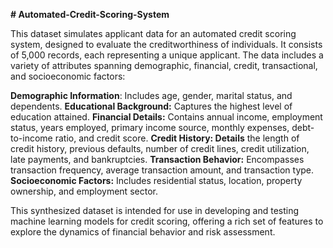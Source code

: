 **# Automated-Credit-Scoring-System**


This dataset simulates applicant data for an automated credit scoring system, designed to evaluate the creditworthiness of individuals. It consists of 5,000 records, each representing a unique applicant. The data includes a variety of attributes spanning demographic, financial, credit, transactional, and socioeconomic factors:

**Demographic Information**: Includes age, gender, marital status, and dependents.
**Educational Background:** Captures the highest level of education attained.
**Financial Details:** Contains annual income, employment status, years employed, primary income source, monthly expenses, debt-to-income ratio, and credit score.
**Credit History: Details** the length of credit history, previous defaults, number of credit lines, credit utilization, late payments, and bankruptcies.
**Transaction Behavior:** Encompasses transaction frequency, average transaction amount, and transaction type.
**Socioeconomic Factors:** Includes residential status, location, property ownership, and employment sector.

This synthesized dataset is intended for use in developing and testing machine learning models for credit scoring, offering a rich set of features to explore the dynamics of financial behavior and risk assessment.
